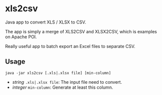 # xls2csv

Java app to convert XLS / XLSX to CSV.

The app is simply a merge of XLS2CSV and XLSX2CSV, which is examples on Apache POI.

Really useful app to batch export an Excel files to separate CSV.

## Usage

```
java -jar xls2csv [.xls|.xlsx file] [min-column]
```

* _string_ `.xls|.xlsx file`: The input file need to convert.
* _integer_ `min-column`: Generate at least this column.
